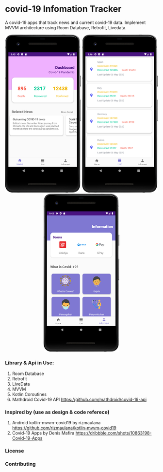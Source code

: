 # covid-19 Infomation Tracker

A covid-19 apps that track news and current covid-19 data. Implement MVVM architecture using Room Database, Retrofit, Livedata.

<p align="center">
  <img src="https://github.com/nurrizkyimani/covid19project/blob/master/Pic/home_covid.png" width="250">
  <img src="https://github.com/nurrizkyimani/covid19project/blob/master/Pic/list_covid.png" width="250">
  <img src="https://github.com/nurrizkyimani/covid19project/blob/master/Pic/profil_device.png" width="250">
 </p>

### Library & Api in Use:
1. Room Database
2. Retrofit
3. LiveData
4. MVVM
5. Kotlin Coroutines
6. Mathdroid Covid-19 API https://github.com/mathdroid/covid-19-api

### Inspired by (use as design & code referece)
1. Android kotlin-mvvm-covid19 by rizmaulana https://github.com/rizmaulana/kotlin-mvvm-covid19
2. Covid-19 Apps by Denis Mafira https://dribbble.com/shots/10863198-Covid-19-Apps

### License

### Contributing

